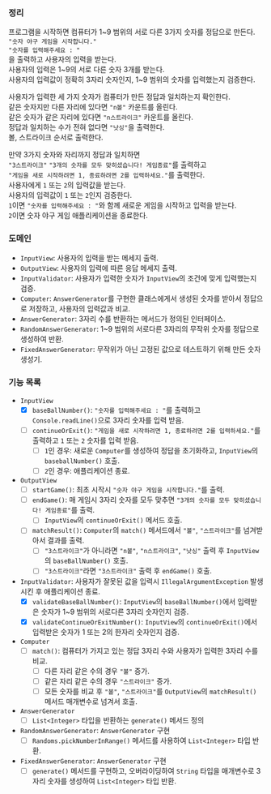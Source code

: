 ### 정리

프로그램을 시작하면 컴퓨터가 1~9 범위의 서로 다른 3가지 숫자를 정답으로 만든다.<br>
`"숫자 야구 게임을 시작합니다."`<br>
`"숫자를 입력해주세요 : "`<br> 
을 출력하고 사용자의 입력을 받는다.<br>
사용자의 입력은 1~9의 서로 다른 숫자 3개를 받는다.<br>
사용자의 입력값이 정확히 3자리 숫자인지, 1~9 범위의 숫자를 입력했는지 검증한다.<br>

사용자가 입력한 세 가지 숫자가 컴퓨터가 만든 정답과 일치하는지 확인한다.<br>
같은 숫자지만 다른 자리에 있다면 `"n볼"` 카운트를 올린다.<br>
같은 숫자가 같은 자리에 있다면 `"n스트라이크"` 카운트를 올린다.<br>
정답과 일치하는 수가 전혀 없다면 `"낫싱"`을 출력한다.<br>
볼, 스트라이크 순서로 출력한다.<br>

만약 3가지 숫자와 자리까지 정답과 일치하면<br>
`"3스트라이크"`
`"3개의 숫자를 모두 맞히셨습니다! 게임종료"`를 출력하고<br>
`"게임을 새로 시작하려면 1, 종료하려면 2를 입력하세요."`를 출력한다.<br>
사용자에게 `1` 또는 `2`의 입력값을 받는다.<br>
사용자의 입력값이 `1` 또는 `2`인지 검증한다.<br>
`1`이면 `"숫자를 입력해주세요 : "`와 함께 새로운 게임을 시작하고 입력을 받는다.<br>
`2`이면 숫자 야구 게임 애플리케이션을 종료한다.

### 도메인
- `InputView`: 사용자의 입력을 받는 메세지 출력.
- `OutputView`: 사용자의 입력에 따른 응답 메세지 출력.
- `InputValidator`: 사용자가 입력한 숫자가 `InputView`의 조건에 맞게 입력했는지 검증.
- `Computer`: `AnswerGenerator`를 구현한 클래스에게서 생성된 숫자를 받아서 정답으로 저장하고, 사용자의 입력값과 비교.
- `AnswerGenerator`: 3자리 수를 반환하는 메서드가 정의된 인터페이스.
- `RandomAnswerGenerator`: 1~9 범위의 서로다른 3자리의 무작위 숫자를 정답으로 생성하여 반환.
- `FixedAnswerGenerator`: 무작위가 아닌 고정된 값으로 테스트하기 위해 만든 숫자 생성기. 

### 기능 목록
- `InputView`
    - [x] `baseBallNumber()`: `"숫자를 입력해주세요 : "`를 출력하고 `Console.readLine()`으로 3자리 숫자를 입력 받음.
    - [ ] `continueOrExit()`: `"게임을 새로 시작하려면 1, 종료하려면 2를 입력하세요."`를 출력하고 `1` 또는 `2` 숫자를 입력 받음.
        - [ ] `1`인 경우: 새로운 `Computer`를 생성하여 정답을 초기화하고, `InputView`의 `baseballNumber()` 호출.
        - [ ] `2`인 경우: 애플리케이션 종료.
- `OutputView`
    - [ ] `startGame()`: 최초 시작시 `"숫자 야구 게임을 시작합니다."`를 출력.
    - [ ] `endGame()`: 매 게임시 3자리 숫자를 모두 맞추면 `"3개의 숫자를 모두 맞히셨습니다! 게임종료"`를 출력.
        - [ ] `InputView`의 `continueOrExit()` 메서드 호출.
    - [ ] `matchResult()`: `Computer`의 `match()` 메서드에서 `"볼"`, `"스트라이크"`를 넘겨받아서 결과를 출력.
        - [ ] `"3스트라이크"`가 아니라면 `"n볼"`, `"n스트라이크"`, `"낫싱"` 출력 후 `InputView`의 `baseBallNumber()` 호출.
        - [ ] `"3스트라이크"`라면 `"3스트라이크"` 출력 후 `endGame()` 호출.
- `InputValidator`: 사용자가 잘못된 값을 입력시 `IllegalArgumentException` 발생시킨 후 애플리케이션 종료.
    - [x] `validateBaseBallNumber()`: `InputView`의 `baseBallNumber()`에서 입력받은 숫자가 1~9 범위의 서로다른 3자리 숫자인지 검증.
    - [x] `validateContinueOrExitNumber()`: `InputView`의 `continueOrExit()`에서 입력받은 숫자가 1 또는 2의 한자리 숫자인지 검증.
- `Computer`
    - [ ] `match()`: 컴퓨터가 가지고 있는 정답 3자리 수와 사용자가 입력한 3자리 수를 비교.
        - [ ] 다른 자리 같은 수의 경우 `"볼"` 증가.
        - [ ] 같은 자리 같은 수의 경우 `"스트라이크"` 증가.
        - [ ] 모든 숫자를 비교 후 `"볼"`, `"스트라이크"`를 `OutputView`의 `matchResult()` 메서드 매개변수로 넘겨서 호출.
- `AnswerGenerator`
    - [ ] `List<Integer>` 타입을 반환하는 `generate()` 메서드 정의
- `RandomAnswerGenerator`: `AnswerGenerator` 구현
    - [ ] `Randoms.pickNumberInRange()` 메서드를 사용하여 `List<Integer>` 타입 반환.
- `FixedAnswerGenerator`: `AnswerGenerator` 구현
    - [ ] `generate()` 메서드를 구현하고, 오버라이딩하여 `String` 타입을 매개변수로 3자리 숫자를 생성하여 `List<Integer>` 타입 반환.
